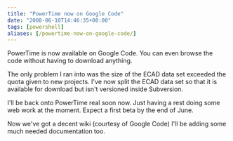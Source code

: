 ```yaml
---
title: "PowerTime now on Google Code"
date: "2008-06-10T14:46:35+00:00"
tags: [powershell]
aliases: [/powertime-now-on-google-code/]
---
```


PowerTime is now available on Google Code. You can even browse the code without having to download anything.

The only problem I ran into was the size of the ECAD data set exceeded the quota given to new projects. I've now split the ECAD data set so that it is available for download but isn't versioned inside Subversion.

I'll be back onto PowerTime real soon now. Just having a rest doing some web work at the moment. Expect a first beta by the end of June.

Now we've got a decent wiki (courtesy of Google Code) I'll be adding some much needed documentation too.
